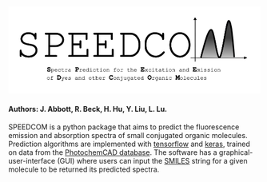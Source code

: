 <p align="center"><img src="doc/source/logos/simpleLogoAcronym.png" alt="SPEEDCOM" title="SPEEDCOM"/></p>


#### Authors: **J. Abbott**, **R. Beck**, **H. Hu**, **Y. Liu**, **L. Lu**.

SPEEDCOM is a python package that aims to predict the fluorescence emission and absorption spectra of small conjugated organic molecules. Prediction algorithms are implemented with [tensorflow](https://github.com/tensorflow/tensorflow) and [keras](https://github.com/keras-team/keras), trained on data from the [PhotochemCAD database](http://www.photochemcad.com/PhotochemCAD.html). The software has a graphical-user-interface (GUI) where users can input the [SMILES](https://en.wikipedia.org/wiki/Simplified_molecular-input_line-entry_system) string for a given molecule to be returned its predicted spectra. 